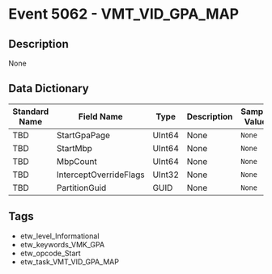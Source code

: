 # Event 5062 - VMT_VID_GPA_MAP

## Description
None

## Data Dictionary
|Standard Name|Field Name|Type|Description|Sample Value|
|---|---|---|---|---|
|TBD|StartGpaPage|UInt64|None|`None`|
|TBD|StartMbp|UInt64|None|`None`|
|TBD|MbpCount|UInt64|None|`None`|
|TBD|InterceptOverrideFlags|UInt32|None|`None`|
|TBD|PartitionGuid|GUID|None|`None`|

## Tags
* etw_level_Informational
* etw_keywords_VMK_GPA
* etw_opcode_Start
* etw_task_VMT_VID_GPA_MAP
